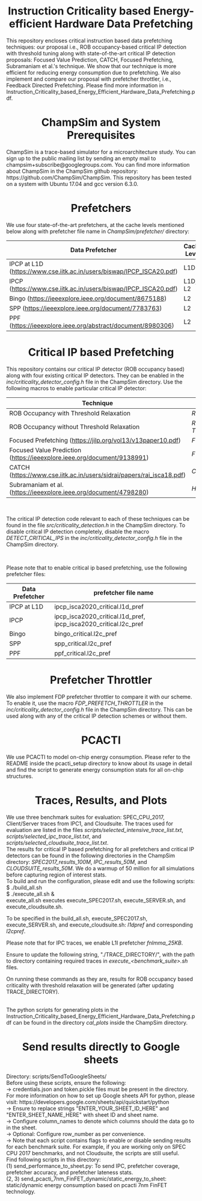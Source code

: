 <p align="center">
  <h1 align="center"> Instruction Criticality based Energy-efficient Hardware Data Prefetching </h1>
  <p> This repository encloses critical instruction based data prefetching techniques: our proposal i.e., ROB occupancy-based critical IP detection with threshold tuning along with state-of-the-art critical IP detection proposals: Focused Value Prediction, CATCH, Focused Prefetching, Subramaniam et al.'s technique. We show that our technique is more efficient for reducing energy consumption due to prefetching. We also implement and compare our proposal with prefetcher throttler, i.e., Feedback Directed Prefetching. Please find more information in Instruction_Criticality_based_Energy_Efficient_Hardware_Data_Prefetching.pdf. </p>
</p>

<p align="center">
  <h1 align="center"> ChampSim and System Prerequisites </h1>
  <p> ChampSim is a trace-based simulator for a microarchitecture study. You can sign up to the public mailing list by sending an empty mail to champsim+subscribe@googlegroups.com. You can find more information about ChampSim in the ChampSim github repository: https://github.com/ChampSim/ChampSim. This repository has been tested on a system with Ubuntu 17.04 and gcc version 6.3.0. <p>
  <p> 
</p>

<p align="center">
  <h1 align="center"> Prefetchers </h1>
  We use four state-of-the-art prefetchers, at the cache levels mentioned below along with prefetcher file name in <i>ChampSim/prefetcher/</i> directory: <br>

  | Data Prefetcher | Cache Level | prefetcher file name | 
  | --------------- | ----------- | -------------------- |
  | IPCP at L1D (https://www.cse.iitk.ac.in/users/biswap/IPCP_ISCA20.pdf) | L1D | ipcp_isca2020.l1d_pref |
  | IPCP (https://www.cse.iitk.ac.in/users/biswap/IPCP_ISCA20.pdf) | L1D, L2 | ipcp_isca2020.l1d_pref, ipcp_isca2020.l2c_pref |
  | Bingo (https://ieeexplore.ieee.org/document/8675188) | L2 | bingo_dpc3.l2c_pref |
  | SPP (https://ieeexplore.ieee.org/document/7783763) | L2 | spp.l2c_pref | 
  | PPF (https://ieeexplore.ieee.org/abstract/document/8980306) | L2 | ppf.l2c_pref |

</p>

<p align="center">
  <h1 align="center"> Critical IP based Prefetching </h1>
  This repository contains our critical IP detector (ROB occupancy based) along with four existing critical IP detectors. They can be enabled in the <i>inc/criticality_detector_config.h</i> file in the ChampSim directory. Use the following macros to enable particular critical IP detector: 

  | Technique | Macro | 
  | --------  | ----- |
  | ROB Occupancy with Threshold Relaxation | <i>ROB_OCCUPANCY</i> | 
  | ROB Occupancy without Threshold Relaxation | <i>ROB_OCCUPANCY</i> and <i>THRESHOLD_RELAXATION</i> | 
  | Focused Prefetching (https://jilp.org/vol13/v13paper10.pdf) | <i>FOCUSED_PREF</i> |
  | Focused Value Prediction (https://ieeexplore.ieee.org/document/9138991) | <i>FVP</i> |
  | CATCH (https://www.cse.iitk.ac.in/users/sidrai/papers/rai_isca18.pdf) | <i>CATCH</i> | 
  | Subramaniam et al. (https://ieeexplore.ieee.org/document/4798280) | <i>HPCA2009</i> | 
<br> 

   The critical IP detection code relevant to each of these techniques can be found in the file <i>src/criticality_detection.h</i> in the ChampSim directory. To disable critical IP detection completely, disable the macro <i>DETECT_CRITICAL_IPS</i> in the <i>inc/criticality_detector_config.h</i> file in the ChampSim directory.

<br>

   Please note that to enable critical ip based prefetching, use the following prefetcher files: 
   <br> 

  | Data Prefetcher | prefetcher file name |
  | --------------- | -------------------- |
  | IPCP at L1D | ipcp_isca2020_critical.l1d_pref | 
  | IPCP | ipcp_isca2020_critical.l1d_pref, ipcp_isca2020_critical.l2c_pref |
  | Bingo | bingo_critical.l2c_pref | 
  | SPP | spp_critical.l2c_pref | 
  | PPF | ppf_critical.l2c_pref |

</p>

<p align="center">
  <h1 align="center"> Prefetcher Throttler </h1>
  We also implement FDP prefetcher throttler to compare it with our scheme. To enable it, use the macro <i>FDP_PREFETCH_THROTTLER</i> in the <i>inc/criticality_detector_config.h</i> file in the ChampSim directory. This can be used along with any of the critical IP detection schemes or without them. 

</p>

<p align="center">
  <h1 align="center"> PCACTI </h1>

  We use PCACTI to model on-chip energy consumption. Please refer to the README inside the pcacti_setup directory to know about its usage in detail and find the script to generate energy consumption stats for all on-chip structures.

</p>

<p align="center">
  <h1 align="center"> Traces, Results, and Plots </h1>
  We use three benchmark suites for evaluation: SPEC_CPU_2017, Client/Server traces from IPC1, and Cloudsuite. The traces used for evaluation are listed in the files  <i>scripts/selected_intensive_trace_list.txt</i>, <i>scripts/selected_ipc_trace_list.txt</i>, and <i>scripts/selected_cloudsuite_trace_list.txt</i>. 
  <br> 
  The results for critical IP based prefetching for all prefetchers and critical IP detectors can be found in the following directories in the ChampSim directory: <i>SPEC2017_results_100M</i>, <i>IPC_results_50M</i>, and <i>CLOUDSUITE_results_50M</i>. We do a warmup of 50 million for all simulations before capturing region of interest stats. 
  <br> 
  To build and run the configuration, please edit and use the following scripts: 
  <br>
  $ ./build_all.sh <br>
  $ ./execute_all.sh &
  <br>
  execute_all.sh executes execute_SPEC2017.sh, execute_SERVER.sh, and execute_cloudsuite.sh. 

  To be specified in the build_all.sh, execute_SPEC2017.sh, execute_SERVER.sh, and execute_cloudsuite.sh: <i>l1dpref</i> and corresponding <i>l2cpref</i>. 

  Please note that for IPC traces, we enable L1I prefetcher <i>fnlmma_25KB</i>.

  Ensure to update the following string, "./TRACE_DIRECTORY/", with the path to directory containing required traces in <i>execute_<benchmark_suite>.sh</i> files.

  On running these commands as they are, results for ROB occupancy based criticality with threshold relaxation will be generated (after updating TRACE_DIRECTORY). 

  <br> 
  The python scripts for generating plots in the Instruction_Criticality_based_Energy_Efficient_Hardware_Data_Prefetching.pdf can be found in the directory <i>cal_plots</i> inside the ChampSim directory. 
  <br>  

</p>

<p align="center">
  <h1 align="center"> Send results directly to Google sheets </h1>
  <p>
    Directory: scripts/SendToGoogleSheets/ <br>
    Before using these scripts, ensure the following: <br>
    -> credentials.json and token.pickle files must be present in the directory. For more information on how to set up Google sheets API for python, please visit: https://developers.google.com/sheets/api/quickstart/python <br>
    -> Ensure to replace strings "ENTER_YOUR_SHEET_ID_HERE" and "ENTER_SHEET_NAME_HERE" with sheet ID and sheet name. <br>
    -> Configure column_names to denote which columns should the data go to in the sheet. <br> 
    -> Optional: Configure row_number as per convenience. <br>
    -> Note that each script contains flags to enable or disable sending results for each benchmark suite. For example, if you are working only on SPEC CPU 2017 benchmarks, and not Cloudsuite, the scripts are still useful. <br>
    Find following scripts in this directory: <br>
    (1) send_performance_to_sheet.py: To send IPC, prefetcher coverage, prefetcher accuracy, and prefetcher lateness stats. <br>
    (2, 3) send_pcacti_7nm_FinFET_dynamic/static_energy_to_sheet: static/dynamic energy consumption based on pcacti 7nm FinFET technology. <br> 
  </p>
</p>



